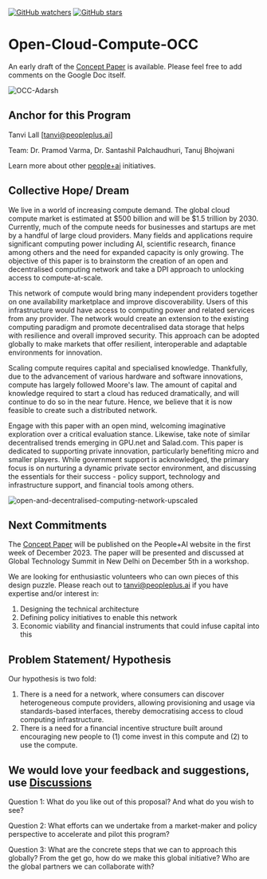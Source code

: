 [![GitHub watchers](https://img.shields.io/github/watchers/PeoplePlusAI/Open-Cloud-Compute-OCC.svg?style=social&label=Watch)](https://github.com/PeoplePlusAI/Open-Cloud-Compute-OCC)
[![GitHub stars](https://img.shields.io/github/stars/PeoplePlusAI/Open-Cloud-Compute-OCC.svg?style=social&label=Star)](https://github.com/PeoplePlusAI/Open-Cloud-Compute-OCC)


# Open-Cloud-Compute-OCC

An early draft of the [Concept Paper](https://docs.google.com/document/d/1ZZd3d8CDu4qcZlrr_b3WW9QGVO-IPl2Ztph_8iQKlkc/edit?usp=sharing) is available. Please feel free to add comments on the Google Doc itself.

![OCC-Adarsh](https://github.com/PeoplePlusAI/Open-Cloud-Compute-OCC/assets/143959009/4f5021fe-b233-4281-ba77-bfacd001d8b3)

## Anchor for this Program 

Tanvi Lall [tanvi@peopleplus.ai]

Team: Dr. Pramod Varma, Dr. Santashil Palchaudhuri, Tanuj Bhojwani

Learn more about other [people+ai](https://peopleplus.ai/) initiatives.

## Collective Hope/ Dream
We live in a world of increasing compute demand. The global cloud compute market is estimated at $500 billion and will be $1.5 trillion by 2030. Currently, much of the compute needs for businesses and startups are met by a handful of large cloud providers. Many fields and applications require significant computing power including AI, scientific research, finance among others and the need for expanded capacity is only growing. The objective of this paper is to brainstorm the creation of an open and decentralised computing network and take a DPI approach to unlocking access to compute-at-scale. 

This network of compute would bring many independent providers together on one availability marketplace and improve discoverability. Users of this infrastructure would have access to computing power and related services from any provider. The network would create an extension to the existing computing paradigm and promote decentralised data storage that helps with resilience and overall improved security. This approach can be adopted globally to make markets that offer resilient, interoperable and adaptable environments for innovation.

Scaling compute requires capital and specialised knowledge. Thankfully, due to the advancement of various hardware and software innovations, compute has largely followed Moore's law. The amount of capital and knowledge required to start a cloud has reduced dramatically, and will continue to do so in the near future. Hence, we believe that it is now feasible to create such a distributed network. 

Engage with this paper with an open mind, welcoming imaginative exploration over a critical evaluation stance. Likewise, take note of similar decentralised trends emerging in GPU.net and Salad.com. This paper is dedicated to supporting private innovation, particularly benefiting micro and smaller players. While government support is acknowledged, the primary focus is on nurturing a dynamic private sector environment, and discussing the essentials for their success - policy support, technology and infrastructure support, and financial tools among others.

![open-and-decentralised-computing-network-upscaled](https://github.com/PeoplePlusAI/Open-Cloud-Compute-OCC/assets/143959009/2cb631b0-b490-4d8d-a524-7634f953441a)

## Next Commitments

The [Concept Paper](https://docs.google.com/document/d/1ZZd3d8CDu4qcZlrr_b3WW9QGVO-IPl2Ztph_8iQKlkc/edit?usp=sharing) will be published on the People+AI website in the first week of December 2023. The paper will be presented and discussed at Global Technology Summit in New Delhi on December 5th in a workshop.

We are looking for enthusiastic volunteers who can own pieces of this design puzzle. Please reach out to tanvi@peopleplus.ai if you have expertise and/or interest in:
1. Designing the technical architecture
2. Defining policy initiatives to enable this network
3. Economic viability and financial instruments that could infuse capital into this

## Problem Statement/ Hypothesis

Our hypothesis is two fold:

1. There is a need for a network, where consumers can discover heterogeneous compute providers, allowing provisioning and usage via standards-based interfaces, thereby democratising access to cloud computing infrastructure.
2. There is a need for a financial incentive structure built around encouraging new people to (1) come invest in this compute and (2) to use the compute.

## We would love your feedback and suggestions, use [Discussions](https://github.com/PeoplePlusAI/Open-Cloud-Compute-OCC/discussions) 

Question 1: What do you like out of this proposal? And what do you wish to see? 

Question 2: What efforts can we undertake from a market-maker and policy perspective to accelerate and pilot this program? 

Question 3: What are the concrete steps that we can to approach this globally? From the get go, how do we make this global initiative? Who are the global partners we can collaborate with?
  

